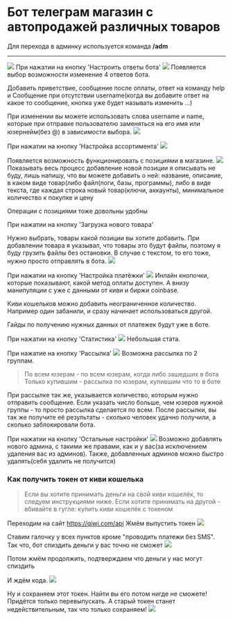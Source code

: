 # Бот телеграм магазин с автопродажей различных товаров

Для перехода в админку используется команда **/adm**

------------

![](https://i.imgur.com/JSChrbw.png)
При нажатии на кнопку 'Настроить ответы бота'
![](https://telegra.ph/file/65e23123038f3f6c9c3b4.png)
Появляется выбор возможности изменение 4 ответов бота.

Добавить приветствие, сообщение после оплаты, ответ на команду help и Сообщение при отсутствии username(когда вы добавите ответ на какое то сообщение, кнопка уже будет называть изменить ...)

При изменении вы можете использовать слова username и name, которые при отправке пользователю заменяться на его имя или юзернейм(без @) в зависимости выбора. 
![](https://telegra.ph/file/b6d3029e12ad3df6f0dc7.png)

При нажатии на кнопку 'Настройка ассортимента'
![](https://telegra.ph/file/1a5a1c73b4de27dde3950.png)



Появляется возможность функционировать с позициями в магазине.
![](https://telegra.ph/file/caecfb736bcc9fee528fe.png)
Показывать весь процесс добавление новой позиции я описывать не буду, лишь напишу, что вы можете добавить о ней: название, описание, в каком виде товар(либо файл(логи, базы, программы), либо в виде текста, где каждая строка новый товар(ключи, аккаунты), минимальное количество к покупке и цену 

Операции с позициями тоже довольны удобны



При нажатии на кнопку 'Загрузка нового товара'

Нужно выбрать, товары какой позиции вы хотите добавить. При добавлении товара я указывал, что товары это будут файлы, поэтому я буду грузить файлы без остановки. В случае с текстом, то его тоже, нужно просто отправлять в бота.
![](https://telegra.ph/file/8e63c504c05d08e374e18.png)

При нажатии на кнопку 'Настройка платёжки'
![](https://telegra.ph/file/7f4277d7081bf9f4fcacf.png)
Инлайн кнопочки, которые показывают, какой метод оплаты доступен. А внизу манипуляции с уже с данными от киви и биржи coinbase.

Киви кошельков можно добавить неограниченное количество. Например один забанили, и сразу начинает использоваться другой.

Гайды по получению нужных данных от платежек будут уже в боте.

При нажатии на кнопку 'Статистика'
![](https://telegra.ph/file/e5d1991a7522ac9cd1f05.png)
Небольшая стата.



При нажатие на кнопку 'Рассылка'
![](https://telegra.ph/file/90e03c2523102d9f6122d.png)
Возможна рассылка по 2 группам.

> По всем юзерам - по всем юзерам, когда либо зашедших в бота
> Только купившим - рассылка по юзерам, купившим что то в боте

При рассылке так же, указывается количество, которым нужно отправить сообщение. Если указать число больше, чем юзеров нужной группы - то просто рассылка сделается по всем. После рассылки, вы так же получите её результаты - сколько человек удачно получили, а сколько заблокировали бота.

При нажатии на кнопку 'Остальные настройки'
![](https://telegra.ph/file/3be88e0018b7cefad531b.png)
Возможно добавлять нового админа, с такими же правами, как и у вас(за исключением удаления вас из админов). Также, добавленных админов можно быстро удалять(себя удалить не получится)

### Как получить токен от киви кошелька

> Если вы хотите принимать деньги на свой киви кошелёк, то следуем инструкциями ниже.
> Если хотите принимать на другой - вбивайте в гугле: купить киви кошелёк с токеном

Переходим на сайт https://qiwi.com/api
Жмём выпустить токен
![](https://telegra.ph/file/e4668651216ee6dba3076.png)

Ставим галочку у всех пунктов кроме "проводить платежи без SMS". Так что, бот спиздить деньги у вас точно не сможет 
![](https://telegra.ph/file/ea4fee6f3be3406fc051f.png)

Потом жмём продолжить, подтверждаем что деньги у нас могут спиздить

И ждём кода.
![](https://telegra.ph/file/7f572df1af9e0ca72e017.png)

Ну и сохраняем этот токен. Найти вы его потом нигде не сможете! Придётся только перевыпускать. А старый токен станет недействительным, так что только сохраняем!
![](https://telegra.ph/file/289d2a8f0a202227b5b53.png)
